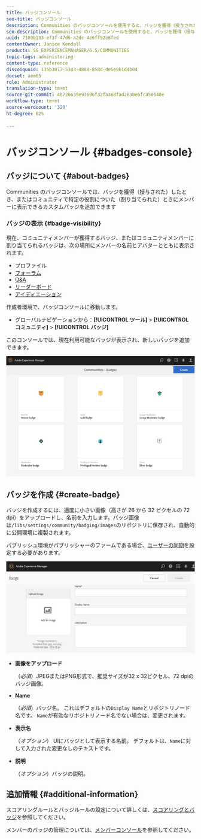 ```yaml
---
title: バッジコンソール
seo-title: バッジコンソール
description: Communities のバッジコンソールを使用すると、バッジを獲得（授与された）したとき、またはコミュニティで特定の役割についた（割り当てられた）ときにメンバーに表示できるカスタムバッジを追加できます
seo-description: Communities のバッジコンソールを使用すると、バッジを獲得（授与された）したとき、またはコミュニティで特定の役割についた（割り当てられた）ときにメンバーに表示できるカスタムバッジを追加できます
uuid: 7103b133-ef3f-47d6-a2dc-4e6ff92e8fed
contentOwner: Janice Kendall
products: SG_EXPERIENCEMANAGER/6.5/COMMUNITIES
topic-tags: administering
content-type: reference
discoiquuid: 135b3077-5343-4888-858d-de5e9b1d4b04
docset: aem65
role: Administrator
translation-type: tm+mt
source-git-commit: 48726639e93696f32fa368fad2630e6fca50640e
workflow-type: tm+mt
source-wordcount: '320'
ht-degree: 62%

---
```



# バッジコンソール {#badges-console}

## バッジについて {#about-badges}

Communities のバッジコンソールでは、バッジを獲得（授与された）したとき、またはコミュニティで特定の役割についた（割り当てられた）ときにメンバーに表示できるカスタムバッジを追加できます

### バッジの表示  {#badge-visibility}

現在、コミュニティメンバーが獲得するバッジ、またはコミュニティメンバーに割り当てられるバッジは、次の場所にメンバーの名前とアバターとともに表示されます。

* プロファイル
* [フォーラム](/help/communities/forum.md)
* [Q&amp;A](/help/communities/working-with-qna.md)
* [リーダーボード](/help/communities/enabling-leaderboard.md)
* [アイディエーション](/help/communities/ideation-feature.md)

作成者環境で、バッジコンソールに移動します。

* グローバルナビゲーションから：**[!UICONTROL ツール]** > **[!UICONTROL コミュニティ]** > **[!UICONTROL バッジ]**

このコンソールでは、現在利用可能なバッジが表示され、新しいバッジを追加できます。

![バッジ — ホームページ](assets/badges-homepage.png)

## バッジを作成 {#create-badge}

バッジを作成するには、適度に小さい画像（高さが 26 から 32 ピクセルの 72 dpi）をアップロードし、名前を入力します。バッジ画像は`/libs/settings/community/badging/images`のリポジトリに保存され、自動的に公開環境に複製されます。

パブリッシュ環境がパブリッシャーのファームである場合、[ユーザーの同期](/help/communities/sync.md)を設定する必要があります。

![クリエイトバッジ](assets/create-badge.png)

* **画像をアップロード**

   （*必須*）JPEGまたはPNG形式で、推奨サイズが32 x 32ピクセル、72 dpiのバッジ画像。

* **Name**

   （*必須*）バッジ名。 これはデフォルトの`Display Name`とリポジトリノード名です。 `Name`が有効なリポジトリノード名でない場合は、変更されます。

* **表示名**

   （*オプション*） UIにバッジとして表示する名前。 デフォルトは、`Name`に対して入力された変更なしのテキストです。

* **説明**

   （*オプション*）バッジの説明。

## 追加情報 {#additional-information}

スコアリングルールとバッジルールの設定について詳しくは、[スコアリングとバッジ](/help/communities/implementing-scoring.md)を参照してください。

メンバーのバッジの管理については、[メンバーコンソール](/help/communities/members.md)を参照してください。
